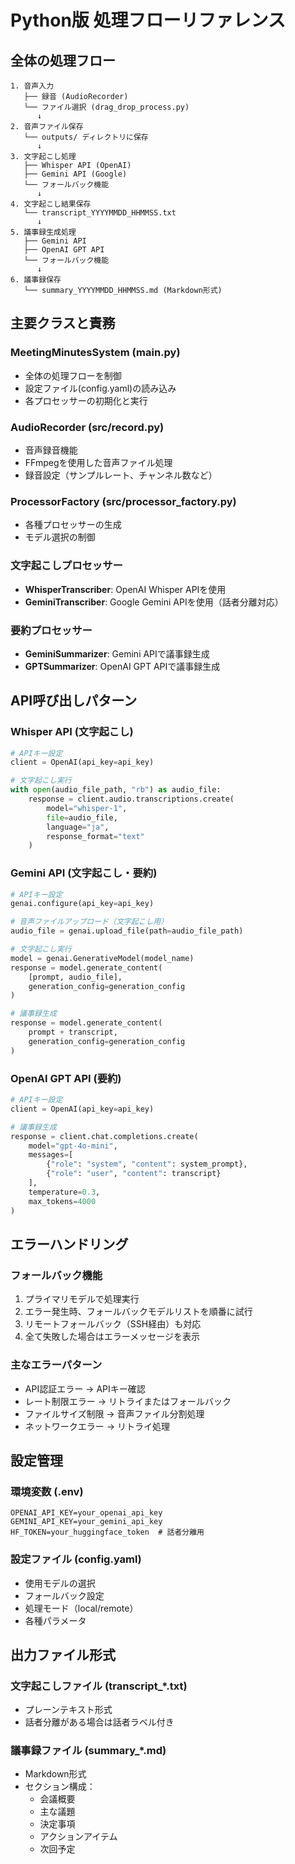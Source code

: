 # Python版 処理フローリファレンス

## 全体の処理フロー

```
1. 音声入力
   ├── 録音 (AudioRecorder)
   └── ファイル選択 (drag_drop_process.py)
      ↓
2. 音声ファイル保存
   └── outputs/ ディレクトリに保存
      ↓
3. 文字起こし処理
   ├── Whisper API (OpenAI)
   ├── Gemini API (Google)
   └── フォールバック機能
      ↓
4. 文字起こし結果保存
   └── transcript_YYYYMMDD_HHMMSS.txt
      ↓
5. 議事録生成処理
   ├── Gemini API
   ├── OpenAI GPT API
   └── フォールバック機能
      ↓
6. 議事録保存
   └── summary_YYYYMMDD_HHMMSS.md (Markdown形式)
```

## 主要クラスと責務

### MeetingMinutesSystem (main.py)
- 全体の処理フローを制御
- 設定ファイル(config.yaml)の読み込み
- 各プロセッサーの初期化と実行

### AudioRecorder (src/record.py)
- 音声録音機能
- FFmpegを使用した音声ファイル処理
- 録音設定（サンプルレート、チャンネル数など）

### ProcessorFactory (src/processor_factory.py)
- 各種プロセッサーの生成
- モデル選択の制御

### 文字起こしプロセッサー
- **WhisperTranscriber**: OpenAI Whisper APIを使用
- **GeminiTranscriber**: Google Gemini APIを使用（話者分離対応）

### 要約プロセッサー
- **GeminiSummarizer**: Gemini APIで議事録生成
- **GPTSummarizer**: OpenAI GPT APIで議事録生成

## API呼び出しパターン

### Whisper API (文字起こし)
```python
# APIキー設定
client = OpenAI(api_key=api_key)

# 文字起こし実行
with open(audio_file_path, "rb") as audio_file:
    response = client.audio.transcriptions.create(
        model="whisper-1",
        file=audio_file,
        language="ja",
        response_format="text"
    )
```

### Gemini API (文字起こし・要約)
```python
# APIキー設定
genai.configure(api_key=api_key)

# 音声ファイルアップロード（文字起こし用）
audio_file = genai.upload_file(path=audio_file_path)

# 文字起こし実行
model = genai.GenerativeModel(model_name)
response = model.generate_content(
    [prompt, audio_file],
    generation_config=generation_config
)

# 議事録生成
response = model.generate_content(
    prompt + transcript,
    generation_config=generation_config
)
```

### OpenAI GPT API (要約)
```python
# APIキー設定
client = OpenAI(api_key=api_key)

# 議事録生成
response = client.chat.completions.create(
    model="gpt-4o-mini",
    messages=[
        {"role": "system", "content": system_prompt},
        {"role": "user", "content": transcript}
    ],
    temperature=0.3,
    max_tokens=4000
)
```

## エラーハンドリング

### フォールバック機能
1. プライマリモデルで処理実行
2. エラー発生時、フォールバックモデルリストを順番に試行
3. リモートフォールバック（SSH経由）も対応
4. 全て失敗した場合はエラーメッセージを表示

### 主なエラーパターン
- API認証エラー → APIキー確認
- レート制限エラー → リトライまたはフォールバック
- ファイルサイズ制限 → 音声ファイル分割処理
- ネットワークエラー → リトライ処理

## 設定管理

### 環境変数 (.env)
```
OPENAI_API_KEY=your_openai_api_key
GEMINI_API_KEY=your_gemini_api_key
HF_TOKEN=your_huggingface_token  # 話者分離用
```

### 設定ファイル (config.yaml)
- 使用モデルの選択
- フォールバック設定
- 処理モード（local/remote）
- 各種パラメータ

## 出力ファイル形式

### 文字起こしファイル (transcript_*.txt)
- プレーンテキスト形式
- 話者分離がある場合は話者ラベル付き

### 議事録ファイル (summary_*.md)
- Markdown形式
- セクション構成：
  - 会議概要
  - 主な議題
  - 決定事項
  - アクションアイテム
  - 次回予定